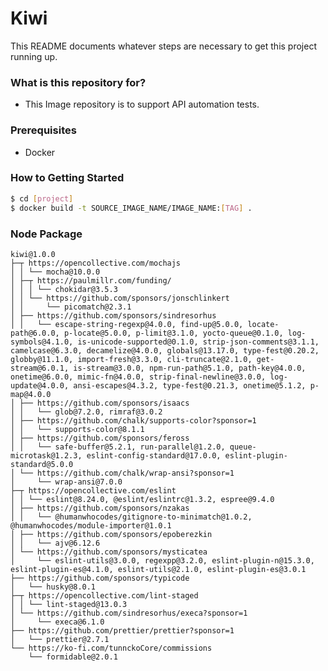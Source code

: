 # Kiwi #

This README documents whatever steps are necessary to get this project running up.

### What is this repository for? ###

* This Image repository is to support API automation tests.

### Prerequisites

- Docker

### How to Getting Started

```sh
$ cd [project]
$ docker build -t SOURCE_IMAGE_NAME/IMAGE_NAME:[TAG] .
```

### Node Package ###

    kiwi@1.0.0
    ├─┬ https://opencollective.com/mochajs
    │ │ └── mocha@10.0.0
    │ ├─┬ https://paulmillr.com/funding/
    │ │ │ └── chokidar@3.5.3
    │ │ └── https://github.com/sponsors/jonschlinkert
    │ │     └── picomatch@2.3.1
    │ ├── https://github.com/sponsors/sindresorhus
    │ │   └── escape-string-regexp@4.0.0, find-up@5.0.0, locate-path@6.0.0, p-locate@5.0.0, p-limit@3.1.0, yocto-queue@0.1.0, log-symbols@4.1.0, is-unicode-supported@0.1.0, strip-json-comments@3.1.1, camelcase@6.3.0, decamelize@4.0.0, globals@13.17.0, type-fest@0.20.2, globby@11.1.0, import-fresh@3.3.0, cli-truncate@2.1.0, get-stream@6.0.1, is-stream@3.0.0, npm-run-path@5.1.0, path-key@4.0.0, onetime@6.0.0, mimic-fn@4.0.0, strip-final-newline@3.0.0, log-update@4.0.0, ansi-escapes@4.3.2, type-fest@0.21.3, onetime@5.1.2, p-map@4.0.0
    │ ├── https://github.com/sponsors/isaacs
    │ │   └── glob@7.2.0, rimraf@3.0.2
    │ ├── https://github.com/chalk/supports-color?sponsor=1
    │ │   └── supports-color@8.1.1
    │ ├── https://github.com/sponsors/feross
    │ │   └── safe-buffer@5.2.1, run-parallel@1.2.0, queue-microtask@1.2.3, eslint-config-standard@17.0.0, eslint-plugin-standard@5.0.0
    │ └── https://github.com/chalk/wrap-ansi?sponsor=1
    │     └── wrap-ansi@7.0.0
    ├─┬ https://opencollective.com/eslint
    │ │ └── eslint@8.24.0, @eslint/eslintrc@1.3.2, espree@9.4.0
    │ ├── https://github.com/sponsors/nzakas
    │ │   └── @humanwhocodes/gitignore-to-minimatch@1.0.2, @humanwhocodes/module-importer@1.0.1
    │ ├── https://github.com/sponsors/epoberezkin
    │ │   └── ajv@6.12.6
    │ └── https://github.com/sponsors/mysticatea
    │     └── eslint-utils@3.0.0, regexpp@3.2.0, eslint-plugin-n@15.3.0, eslint-plugin-es@4.1.0, eslint-utils@2.1.0, eslint-plugin-es@3.0.1
    ├── https://github.com/sponsors/typicode
    │   └── husky@8.0.1
    ├─┬ https://opencollective.com/lint-staged
    │ │ └── lint-staged@13.0.3
    │ └── https://github.com/sindresorhus/execa?sponsor=1
    │     └── execa@6.1.0
    ├── https://github.com/prettier/prettier?sponsor=1
    │   └── prettier@2.7.1
    └── https://ko-fi.com/tunnckoCore/commissions
        └── formidable@2.0.1